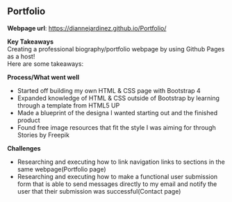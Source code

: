
## Portfolio

**Webpage url**: https://diannejardinez.github.io/Portfolio/


**Key Takeaways**<br>
Creating a professional biography/portfolio webpage by using Github Pages as a host!<br>
Here are some takeaways:

**Process/What went well**

- Started off building my own HTML & CSS page with Bootstrap 4
- Expanded knowledge of HTML & CSS outside of Bootstrap by learning through a template from HTML5 UP
- Made a blueprint of the designa I wanted starting out and the finished product 
- Found free image resources that fit the style I was aiming for through Stories by Freepik


**Challenges**

- Researching and executing how to link navigation links to sections in the same webpage(Portfolio page)
- Researching and executing how to make a functional user submission form that is able to send messages directly to my email and notify the user that their submission was successful(Contact page)



